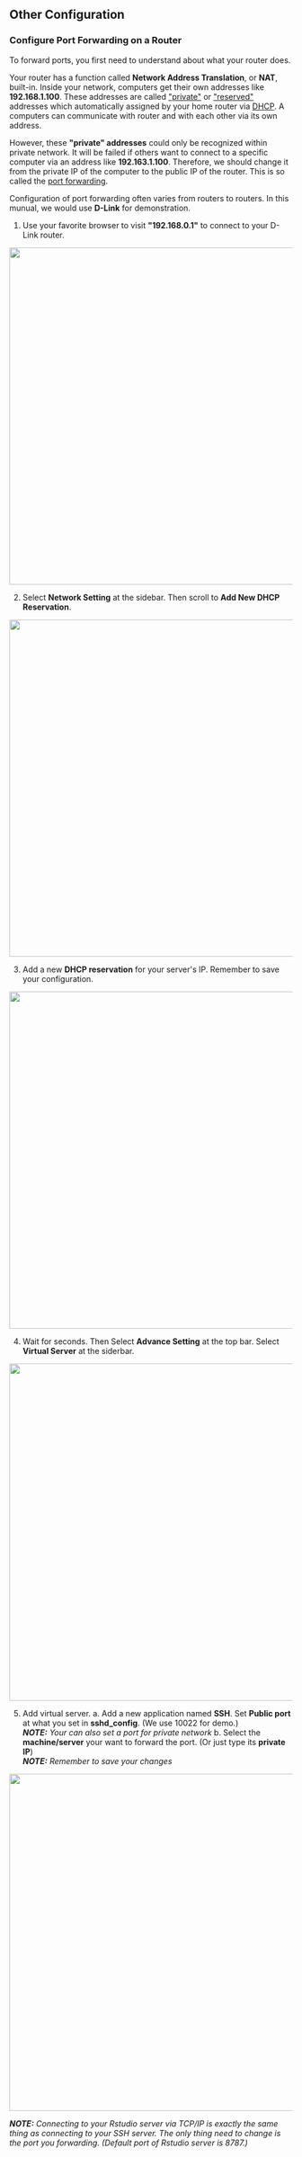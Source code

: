 ## Other Configuration

### Configure Port Forwarding on a Router
To forward ports, you first need to understand about what your router does.

Your router has a function called **Network Address Translation**, or **NAT**, built-in. Inside your network, computers get their own addresses like **192.168.1.100**. These addresses are called ["private"][private] or ["reserved"][reserved] addresses which automatically assigned by your home router via [DHCP][DHCP]. A computers can communicate with router and with each other via its own address.

However, these **"private" addresses** could only be recognized within private network. It will be failed if others want to connect to a specific computer via an address like **192.163.1.100**. Therefore, we should change it from the private IP of the computer to the public IP of the router. This is so called the [port forwarding][port_forwarding].

[private]: http://en.wikipedia.org/wiki/Reserved_IP_addresses
[reserved]: http://en.wikipedia.org/wiki/Private_IP_addresses#Private_IPv4_address_spaces
[DHCP]: http://en.wikipedia.org/wiki/DHCP
[port_forwarding]: https://en.wikipedia.org/wiki/Port_forwarding

Configuration of port forwarding often varies from routers to routers. In this munual, we would use **D-Link** for demonstration.

1. Use your favorite browser to visit **"192.168.0.1"** to connect to your D-Link router.

<img src="../img/port_forwarding-1.png" height="600px">

2. Select **Network Setting** at the sidebar. Then scroll to **Add New DHCP Reservation**.

<img src="../img/port_forwarding-2.png" height="600px">

3. Add a new **DHCP reservation** for your server's IP. Remember to save your configuration.

<img src="../img/port_forwarding-3.png" height="600px">

4. Wait for seconds. Then Select **Advance Setting** at the top bar. Select **Virtual Server** at the siderbar.

<img src="../img/port_forwarding-4.png" height="600px">

5. Add virtual server.
    a. Add a new application named **SSH**. Set **Public port** at what you set in **sshd_config**. (We use 10022 for demo.)   
    _**NOTE:** Your can also set a port for private network_
    b. Select the **machine/server** your want to forward the port. (Or just type its **private IP**)  
    _**NOTE:** Remember to save your changes_  

<img src="../img/port_forwarding-5.gif" height="600px">

_**NOTE:** Connecting to your Rstudio server via TCP/IP is exactly the same thing as connecting to your SSH server. The only thing need to change is the port you forwarding. (Default port of Rstudio server is 8787.)_

